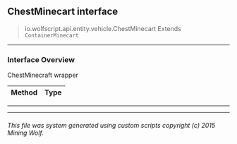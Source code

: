 ## ChestMinecart __interface__

>io.wolfscript.api.entity.vehicle.ChestMinecart
>Extends `ContainerMinecart`

---

### Interface Overview

ChestMinecraft wrapper

Method | Type   
--- | :--- 



---

---


###### This file was system generated using custom scripts copyright (c) 2015 Mining Wolf.
	

